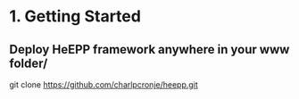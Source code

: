 # 1. Getting Started

## Deploy HeEPP framework anywhere in your www folder/

git clone https://github.com/charlpcronje/heepp.git 

